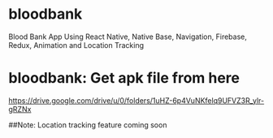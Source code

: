 # bloodbank
 Blood Bank App Using React Native, Native Base, Navigation, Firebase, Redux, Animation and Location Tracking

# bloodbank: Get apk file from here
https://drive.google.com/drive/u/0/folders/1uHZ-6p4VuNKfelq9UFVZ3R_ylr-gRZNx

##Note:
Location tracking feature coming soon
